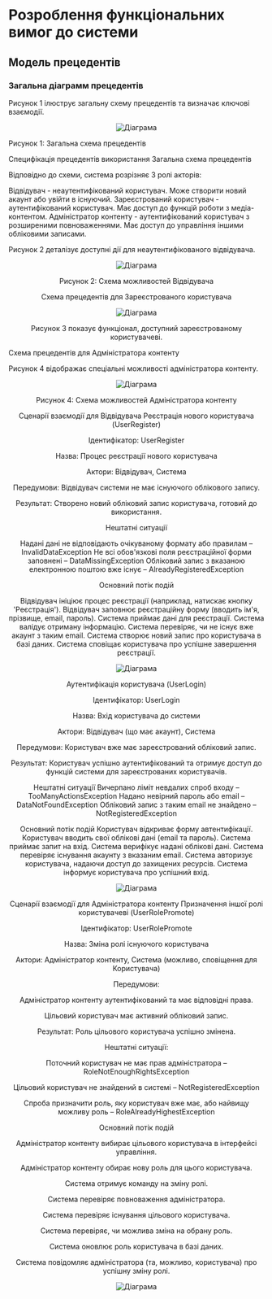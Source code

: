 # Розроблення функціональних вимог до системи

## Модель прецедентів

### Загальна діаграмм прецедентів

Рисунок 1 ілюструє загальну схему прецедентів та визначає ключові взаємодії.

<center>

![Діаграма](//www.plantuml.com/plantuml/png/RLD1QnD15BxFhnZIWwSeL1gBXz8sRK-Ub7eIP4o6TTbafyniA465jh5wAKHAQC6BYFw0PKrmcwRrBypy8x_PsGcZRI2xEs--zxxlVMzcKsLCPeD-ZwWaJW-OP7tAEfcGBx9XZrDso9Neys1pe7Y7AKxV4OhVDkiaaHI3jDiMFI7fojxENcltiTiJiijb7LzRR-q-MQlYMrAAmpgysbhVtbab7mYfIEdBMCNspHHjw7DpeQUwi4ypqeNEpUS6NOaa6zRevppQLxn6NsB_IC_Cn1oR4tFqy5Mgl-fRX4eR20gePFYcD-1rZQrkFqvT1S3rZJdHC_jiwXpa2v3V82TvovAOa0Eqoo8ExCHSc4kgVu71LZz3Qe4_rXHfjpNb7pDgEAUMlkstNqEs8_mEii9fn5T9GJc7o97bR_oVzKn4NkYFofGhbrDGS-nwXF052E5c8FIdBQVdvfCJ_FjVbohPEG2bERr7QLka6Kypn_eDQKX5ZzTchAVq4TNdkeJYfScs4hIFOVq2m2b4vaq00bllwFlYNMwQZw7KUzI4ex9Qx4m3oldTQMDteSkAqP-iPdF3p-0f3Qqm8tnXabYDG_JIU-3X-ocwcO85I4By0GGijCi2AwSde0SS_Km8gUHxg5i0k3nb07aT03-Wc39AmEqSVf-Xovdhb5PJkyRoAk1_l-7lZkS9GviyxUAE_mK0)

</center>
Рисунок 1: Загальна схема прецедентів

Специфікація прецедентів використання
Загальна схема прецедентів

Відповідно до схеми, система розрізняє 3 ролі акторів:

Відвідувач - неаутентифікований користувач. Може створити новий акаунт або увійти в існуючий.
Зареєстрований користувач - аутентифікований користувач. Має доступ до функцій роботи з медіа-контентом.
Адміністратор контенту - аутентифікований користувач з розширеними повноваженнями. Має доступ до управління іншими обліковими записами.

Рисунок 2 деталізує доступні дії для неаутентифікованого відвідувача.

<center>

![Діаграма](//www.plantuml.com/plantuml/png/LP3DIiGm58NtUOhBxESLPC2jAq5NWeIPC1IqXQRTsyQVPQL8r_e6fRPGYkapdFj6tgW1PnF8pNVEbsHd2vqNvVsTqliYosc3bZkC6CBA3WDwVjcGjdITs4G8fKfhzjeQGTynyHjNNFE3OC_SSNEJueDh35XbDi73SqFmMCC8drW9FHQX7Rpat4_rrVdjfJd-AsxvAVW9emIumXmacF25MGIlxC8k5CZ9ev1Br1EMOFuDnEkZZvQBx9YaIlqzXRQ7xLcKdyuYkZFfGJxd6m00)

Рисунок 2: Схема можливостей Відвідувача
</center>



<center>
Схема прецедентів для Зареєстрованого користувача





<div style="text-align: center; margin: auto;">

![Діаграма](//www.plantuml.com/plantuml/png/XPHHQzDG5CVVyoakzK5zADXIHMMKQSKFiDatGMxJaxOqIyPDYg88syhGjy4e3dnGmIyGv-fgJViPplr6_kzD5cjafg7jlUVyStxdVtB9TXHB5K_sV2SQZu9zgUIUw4btF53X9EXtGZzKueRtm5mRYab4hen8l744Fe_BUcfuTpmlouMgJogFj-xTR_PQDlv8gV1b7cvwBLms_3GCujtHQnADLh7FL3qVb8sIpuOZTnnG58c6ZUvaV1MG4isxpbl7aMwC-sfynea-uBcUwKDzXDMQppdX5I_uf-0bhn5QsDJK9FIxcf2HsA51Do8qvuy6mxZdJyXn5Bcn30O-eUX7b5df8vwRtxe-p4fWct9Io-UIJmdgBr1_upK4YU1BK3VlnZfz7jpYKxu4ViOf0XVwWpwnqXGYx3Yf6nE0JFK1S0aIYzksrMxdHGTZeY1sIjYPgGIfzGlKIOcifuPxTgKmxV4Ff7BjoemAt--ytkp3UBc9FfT6_wS5HJAcKWEVuVazvhgy1ho2uMFRP86zXeJzUS7Q9QdSOOdrAU_t5y__QpP5AN0jnpg-o4w3FgussTtl_slob1UcHWNugtbqoEUQQjOJyWai7EIhirYlj_zwsCNKIndnK6njqIii-r6xxHG3gvHbzYfbfhCgsJR-yLRv3G00)

Рисунок 3 показує функціонал, доступний зареєстрованому користувачеві.


</center>

Схема прецедентів для Адміністратора контенту

Рисунок 4 відображає спеціальні можливості адміністратора контенту.

<div style="text-align: center; margin: auto;">


<center>

![Діаграма](//www.plantuml.com/plantuml/png/dLDDQnH14BtthoXsBte8x4gY8c59L3oB7pSldPcQpR2ptT8zI_n0YBkW7WGzoEOYUCWV66E2IvAT_8NgVsHrTrZ62KHm1gRfLw_UUrtqRDbIcd8oBeGTvUgbD78CEp8P3OsUgFI1BhI1RfPbQNQdmPXOJAH5U2k0d_jN-9ZTJk_6cZOfcaiyaNAzrmlujZ5wxnBUaFuDy2EjogVv6uJ--ceVMJi5kpGad-tcoKYXjT0Fw9FeRnGQkBKXtWaXavBxElILZkdSpMdfvkwzcxfzgjoKQhSFT4ermrCwyLytwu2qi9sESmNT8X_kbg-nAFIU40QJKgfXWIptdNkEtOpEt6UWggtDXID6buny2VfijmYbK70VcNpKYODRZP4p_fVE2tM33kd2duZ1CuOYdnF-35lkuyA2pca1z9jP5rw4LmPkXjC-jsZ2YKKhqI6RpLZlv9eCLFa4tvXJqIcFSH7W3sv-DKDDlwXkP72pwFyG2opHfu0kzhDUbhLo7CIvK0NiNdl5QwByy32RB3sqYXxc-ebx3bOQqVonqMFTSkUB4s_0sjgWEPr6qBygS0ysD_5LYIgrWu68al_cRV7AVzqV)

Рисунок 4: Схема можливостей Адміністратора контенту
</center>


Сценарії взаємодії для Відвідувача
Реєстрація нового користувача (UserRegister)

Ідентифікатор: UserRegister

Назва: Процес реєстрації нового користувача

Актори: Відвідувач, Система

Передумови: Відвідувач системи не має існуючого облікового запису.

Результат: Створено новий обліковий запис користувача, готовий до використання.

Нештатні ситуації

Надані дані не відповідають очікуваному формату або правилам – InvalidDataException
Не всі обов'язкові поля реєстраційної форми заповнені – DataMissingException
Обліковий запис з вказаною електронною поштою вже існує – AlreadyRegisteredException

Основний потік подій

Відвідувач ініціює процес реєстрації (наприклад, натискає кнопку 'Реєстрація').
Відвідувач заповнює реєстраційну форму (вводить ім'я, прізвище, email, пароль).
Система приймає дані для реєстрації.
Система валідує отриману інформацію.
Система перевіряє, чи не існує вже акаунт з таким email.
Система створює новий запис про користувача в базі даних.
Система сповіщає користувача про успішне завершення реєстрації.

<center>

![Діаграма](//www.plantuml.com/plantuml/png/dLHDRzD04BtxLwp4WQJg0IHEyO4MA187EC2Lon9lmggE7TdRGY58AO424Y9I5QKdg2h-W8bYsdoa-Gkp_uWtQqj1wiUX6oNopiwyUU_jn1kfaOdPQOLUkgsZjanaIxoIzUrc4kz4mSCuZ1Dngw7uyr-6h1kzgysUUEy9h0SN2jmgpk8aK4aPl-EMYsycIVoc3DzpouKVnv5veTyfSNUrVoPR2lbQXju7p-lGeHtIc4RyQtiqein-wNXEXrUZ0rhOeJt0zuST2Dkbt0xills8fwm8-yWweeoMT8xYHP7tYSwHCRUzbr45mFFRjhykQ6cxs9mYxSn-etnTg9RK8Hy0h8lwcVrUzPdJ2JBGXNAQKzP1Xr-kvHb30Xyd6LVbJ8Yf0xYFE7HaJ1WOkY4gD2YsWgRWmwbJL29mlohCQnM92WFHj0flQdI8nncxK2hhCs5cDK4efmLblgV2L04N44NDCOjc6Wp41DY5ENZEQChYrvv4kpBKmIDfvDRRkceR7KThFcfJ4xSz5GMwKNBz3S730c36lKzNdb9-9MbKqH9alzBYWYKqHGW8VnW5Dm18-E3S_rmsWjpH3LIndASwJNNKl5xL5b-mi3t6PZfymxG0qkHIDSVExx5h_vTLewv_sTGTtO3qPfWe6UmzLqsT6fMeu6hgDJe1oeY7XkUvC97DAlsZINa_FAO-qdzYCxRxtAripeF46Co8nYir_ZL_EH3O00D-VVm3)

</center>

Аутентифікація користувача (UserLogin)

Ідентифікатор: UserLogin

Назва: Вхід користувача до системи

Актори: Відвідувач (що має акаунт), Система

Передумови: Користувач вже має зареєстрований обліковий запис.

Результат: Користувач успішно аутентифікований та отримує доступ до функцій системи для зареєстрованих користувачів.

Нештатні ситуації
Вичерпано ліміт невдалих спроб входу – TooManyActionsException
Надано невірний пароль або email – DataNotFoundException
Обліковий запис з таким email не знайдено – NotRegisteredException

Основний потік подій
Користувач відкриває форму автентифікації.
Користувач вводить свої облікові дані (email та пароль).
Система приймає запит на вхід.
Система верифікує надані облікові дані.
Система перевіряє існування акаунту з вказаним email.
Система авторизує користувача, надаючи доступ до захищених ресурсів.
Система інформує користувача про успішний вхід.

<center>

![Діаграма](//www.plantuml.com/plantuml/png/dLDDQnD16BxFhtZ1IzkJWgVcOEj7R_QW7hsCoQGktUo4tQbQZT3kLaG8HAJiGL3n7wnXOoNDnrzuvn_vl9D8X1gGJYwPTvwFvs5cTpAdKtVKYLLs62LTdUeEFTFDmuFK7YMjUpQsATre6_dzXT1D5xs8t36zKOHrzmeXhCMPJLicNSvlXXNcksbgNox7jyCAupsRkCVHQqEtLljztJ70HpfMRvNgyMUU-HF-vKzzxWiUSkNVzrJeeRRvao-vvh40mj4v-RE0d_Y2UEZVyOnhNpG42W0sKCfzdqn7Hp7vd2lYEOWdEBlq_OOuVb-uyOWdNFL0_GeA74GK3dp15JZG8Pw2BpOI0zoeJHlyZKT0ZtW8o0SU0JCZQ9UWb-3uKvu7knztDiazDmbjI0mURogYRR1dO491Xk8sns02yqlKB9ucMq-iVQYJurrSYaso1w-QfYl_jXgWPyvsbKbQKLk5nf11Y3DuZqDqSGrHnkBYI-8QpbDV_ib-ljYI0AG4UBaCraGDHKK8SGUYFqNc0VA34YwiJmB7iC0ebuimSMPW1C1_zhsldTwtRayUtFgs8Vt7bHL90Fn1wtzb1tI8RNXPV24eLBxwqBXg1FGN46le8TKof5mu149ohlcdt3Fi1gj7TvskwFd874IPCwbPNtRzHm783Z3oWVy6)

</center>
Сценарії взаємодії для Адміністратора контенту
Призначення іншої ролі користувачеві (UserRolePromote)

Ідентифікатор: UserRolePromote

Назва: Зміна ролі існуючого користувача

Актори: Адміністратор контенту, Система (можливо, сповіщення для Користувача)

Передумови:

Адміністратор контенту аутентифікований та має відповідні права.

Цільовий користувач має активний обліковий запис.

Результат: Роль цільового користувача успішно змінена.

Нештатні ситуації:

Поточний користувач не має прав адміністратора – RoleNotEnoughRightsException

Цільовий користувач не знайдений в системі – NotRegisteredException

Спроба призначити роль, яку користувач вже має, або найвищу можливу роль – RoleAlreadyHighestException

Основний потік подій

Адміністратор контенту вибирає цільового користувача в інтерфейсі управління.

Адміністратор контенту обирає нову роль для цього користувача.

Система отримує команду на зміну ролі.

Система перевіряє повноваження адміністратора.

Система перевіряє існування цільового користувача.

Система перевіряє, чи можлива зміна на обрану роль.

Система оновлює роль користувача в базі даних.

Система повідомляє адміністратора (та, можливо, користувача) про успішну зміну ролі.
<center>

![Діаграма](//www.plantuml.com/plantuml/png/dLHDRn916BxlhvZ4YxrfuaaEjfeQJptWrSiA0qmAEsHsKAkOy97eXLXZcZqOhV4V84Ax5bZ_mZl_oEST5hk9QvDs26pcdUTzFcQ6tOrjQ6olqmxYGnLrGnDsnFEmTjWqkXVL7-csDk9MG_AdW0XhLhrGzaYy2GJ6mtyQ_DYiQLEN9g_VySFNzupHB_FoFJzy-R6Ex5FrMegxb_E3i2E1Ls4xU1i4VVf8SrgvXDOkSKCtSWEQkX5bRY3eWZ9QOxBWNpVk1pvUS9y-KKe_AFNO4yO1ZkcGKJH3yJrD1NYNxbZG-OQUKW5GXbfI0SLfaM2D-ioDju19XOrzzuoilg9fdrkyknHquroLLz0yHoiUqxzQc1Urlj42qmKa4ZTmnzpycnKtkg0uuuXeWzjf-NRm4wvKGzoc4qonn0k0JIW37Q_JxC6Ei2qP0OFs7MmvQxC4zBbXgxn2YYLTkF6pgAhRya3R_KZtcgsgQhPilF-g9hjMwQW2XjZgRY2Zkce4fKdO9WVc77a6zyubl8kiZEzFoagFw3BGv_BpE-SzfLyqzxkJtI0SWbLbKyLM6bc_LYomP7G6djGNsTcaz2hb4RumdFqMG32Ltl14zjf6XlMZ9pWF6Tihd9_cTsZfFe1gUt__jzze-Cetp0rPBbTt2GgZZIMQ5-zYQTph_cFXTXTs-QNq1m00)

</center>
</div>
